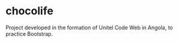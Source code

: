 # chocolife
 Project developed in the formation of Unitel Code Web in Angola, to practice Bootstrap.
